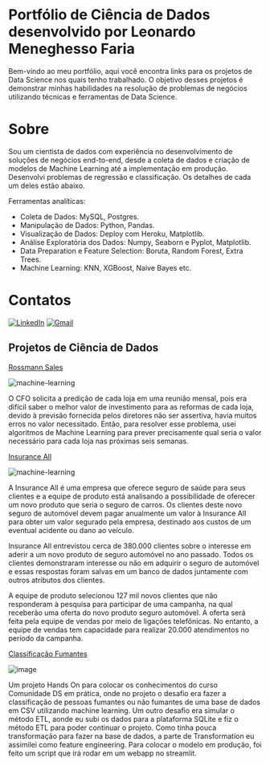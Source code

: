 # Portfólio de Ciência de Dados desenvolvido por Leonardo Meneghesso Faria

Bem-vindo ao meu portfólio, aqui você encontra links para os projetos de Data Science nos quais tenho trabalhado. O objetivo desses projetos é demonstrar minhas habilidades na resolução de problemas de negócios utilizando técnicas e ferramentas de Data Science.

# Sobre

Sou um cientista de dados com experiência no desenvolvimento de soluções de negócios end-to-end, desde a coleta de dados e criação de modelos de Machine Learning até a implementação em produção. Desenvolvi problemas de regressão e classificação. Os detalhes de cada um deles estão abaixo.

Ferramentas analíticas: 
- Coleta de Dados: MySQL, Postgres.
- Manipulação de Dados: Python, Pandas.
- Visualização de Dados: Deploy com Heroku, Matplotlib.
- Análise Exploratória dos Dados: Numpy, Seaborn e Pyplot, Matplotlib.
- Data Preparation e Feature Selection: Boruta, Random Forest, Extra Trees.
- Machine Learning: KNN, XGBoost, Naive Bayes etc.

# Contatos

[<img alt="LinkedIn" src="https://img.shields.io/badge/LinkedIn-0077B5?style=for-the-badge&logo=linkedin&logoColor=white"/>](https://www.linkedin.com/in/leonardo-meneghesso-faria-92553b155/)
[<img alt="Gmail" src = "https://img.shields.io/badge/Gmail-D14836?style=for-the-badge&logo=gmail&logoColor=white"/>](mailto:leofaria153@gmail.com)

## Projetos de Ciência de Dados

[Rossmann Sales](https://github.com/LeonardoMeneghessoFaria/rossmann-sales-by-leofaria)

![machine-learning](https://user-images.githubusercontent.com/87080266/129563112-146c946e-dfdb-4f6d-8721-246ebf7a5458.jpg)

O CFO solicita a predição de cada loja em uma reunião mensal, pois era difícil saber o melhor valor de investimento para as reformas de cada loja, devido à previsão fornecida pelos diretores não ser assertiva, havia muitos erros no valor necessitado. Então, para resolver esse problema, usei algoritmos de Machine Learning para prever precisamente qual seria o valor necessário para cada loja nas próximas seis semanas.

[Insurance All](https://github.com/LeonardoMeneghessoFaria/health_insurance_by_leofaria)

![machine-learning](https://opencadd.com.br/wp-content/uploads/2021/02/machine-redimensionado.jpg)

A Insurance All é uma empresa que oferece seguro de saúde para seus clientes e a equipe de produto está analisando a possibilidade de oferecer um novo produto que seria o seguro de carros. Os clientes deste novo seguro de automóvel devem pagar anualmente um valor à Insurance All para obter um valor segurado pela empresa, destinado aos custos de um eventual acidente ou dano ao veículo.

Insurance All entrevistou cerca de 380.000 clientes sobre o interesse em aderir a um novo produto de seguro automóvel no ano passado. Todos os clientes demonstraram interesse ou não em adquirir o seguro de automóvel e essas respostas foram salvas em um banco de dados juntamente com outros atributos dos clientes.

A equipe de produto selecionou 127 mil novos clientes que não responderam à pesquisa para participar de uma campanha, na qual receberão uma oferta do novo produto seguro automóvel. A oferta será feita pela equipe de vendas por meio de ligações telefônicas. No entanto, a equipe de vendas tem capacidade para realizar 20.000 atendimentos no período da campanha.

[Classificação Fumantes](https://github.com/LeonardoMeneghessoFaria/Classificacao_Fumante)

![image](https://user-images.githubusercontent.com/87080266/155070469-729b4c48-ebc4-404b-976a-f5821e9e78ed.png)

Um projeto Hands On para colocar os conhecimentos do curso Comunidade DS em prática, onde no projeto o desafio era fazer a classificação de pessoas fumantes ou não fumantes de uma base de dados em CSV utilizando machine learning. Um outro desafio era simular o método ETL, aonde eu subi os dados para a plataforma SQLite e fiz o método ETL para poder continuar o projeto. Como tinha pouca transformação para fazer na base de dados, a parte de Transformation eu assimilei como feature engineering. Para colocar o modelo em produção, foi feito um script que irá rodar em um webapp no streamlit.
